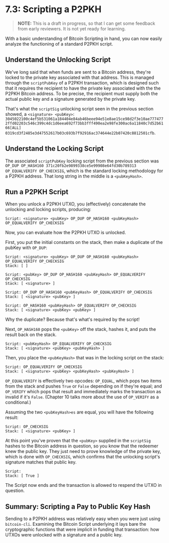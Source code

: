 # 7.3: Scripting a P2PKH

> **NOTE:** This is a draft in progress, so that I can get some feedback from early reviewers. It is not yet ready for learning.

With a basic understanding of Bitcoin Scripting in hand, you can now easily analyze the functioning of a standard P2PKH script.

## Understand the Unlocking Script

We've long said that when funds are sent to a Bitcoin address, they're locked to the private key associated with that address. This is managed through the `scriptPubKey` of a P2PKH transaction, which is designed such that it requires the recipient to have the private key associated with the the P2PKH Bitcoin address. To be precise, the recipient must supply both the actual public key and a signature generated by the private key. 

That's what the `scriptSig` unlocking script seen in the previous section showed, a `<signature> <pubKey>`:
`3045022100c4ef5b531061a184404e84ab46beee94e51e8ae15ce98d2f3e10ae7774772ffd02203c546c399c4dc1d6eea692f73bb3fff490ea2e98fe300ac6a11840c7d52b6166[ALL] 0319cd3f2485e3d47552617b03c693b7f92916ac374644e22b07420c8812501cfb`.

## Understand the Locking Script

The associated `scriptPubKey` locking script from the previous section was `OP_DUP OP_HASH160 371c20fb2e9899338ce5e99908e64fd30b789313 OP_EQUALVERIFY OP_CHECKSIG`, which is the standard locking methodology for a P2PKH address. That long string in the middle is a `<pubKeyHash>`.

## Run a P2PKH Script

When you unlock a P2PKH UTXO, you (effectively) concatenate the unlocking and locking scripts, producing:
```
Script: <signature> <pubKey> OP_DUP OP_HASH160 <pubKeyHash> OP_EQUALVERIFY OP_CHECKSIG
```
Now, you can evaluate how the P2PKH UTXO is unlocked. 

First, you put the initial constants on the stack, then make a duplicate of the pubKey with `OP_DUP`:
```
Script: <signature> <pubKey> OP_DUP OP_HASH160 <pubKeyHash> OP_EQUALVERIFY OP_CHECKSIG
Stack: [ ]

Script: <pubKey> OP_DUP OP_HASH160 <pubKeyHash> OP_EQUALVERIFY OP_CHECKSIG
Stack: [ <signature> ]

Script: OP_DUP OP_HASH160 <pubKeyHash> OP_EQUALVERIFY OP_CHECKSIG
Stack: [ <signature> <pubKey> ]

Script: OP_HASH160 <pubKeyHash> OP_EQUALVERIFY OP_CHECKSIG
Stack: [ <signature> <pubKey> <pubKey> ]
```
Why the duplicate? Because that's what's required by the script!

Next, `OP_HASH160` pops the `<pubKey>` off the stack, hashes it, and puts the result back on the stack.
```
Script: <pubKeyHash> OP_EQUALVERIFY OP_CHECKSIG
Stack: [ <signature> <pubKey> <pubKeyHash> ]
```
Then, you place the `<pubKeyHash>` that was in the locking script on the stack:
```
Script: OP_EQUALVERIFY OP_CHECKSIG
Stack: [ <signature> <pubKey> <pubKeyHash> <pubKeyHash> ]
```
`OP_EQUALVERIFY` is effectively two opcodes: `OP_EQUAL`, which pops two items from the stack and pushes `True` or `False` depending on if they're equal; and `OP_VERIFY` which pops that result and immediately marks the transaction as invalid if it's `False`. (Chapter 10 talks more about the use of `OP_VERIFY` as a conditional.)

Assuming the two `<pubKeyHash>es` are equal, you will have the following result:
```
Script: OP_CHECKSIG
Stack: [ <signature> <pubKey> ]
```
At this point you've proven that the `<pubKey>` supplied in the `scriptSig` hashes to the Bitcoin address in question, so you know that the redeemer knew the public key. They just need to prove knowledge of the private key, which is done with `OP_CHECKSIG`, which confirms that the unlocking script's signature matches that public key.
```
Script:
Stack: [ True ]
```
The Script now ends and the transaction is allowed to respend the UTXO in question.

## Summary: Scripting a Pay to Public Key Hash

Sending to a P2PKH address was relatively easy when you were just using `bitcoin-cli`. Examining the Bitcoin Script underlying it lays bare the cryptographic functions that were implicit in funding that transaction: how UTXOs were unlocked with a signature and a public key. 
